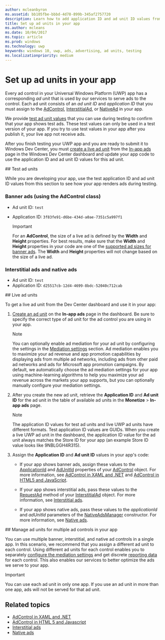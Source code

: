 ```yaml
---
author: mcleanbyron
ms.assetid: bb105fbe-bbbd-4d78-899b-345af2757720
description: Learn how to add application ID and ad unit ID values from the Windows Dev Center dashboard to your app before you submit your app to the Store.
title: Set up ad units in your app
ms.author: mcleans
ms.date: 10/04/2017
ms.topic: article
ms.prod: windows
ms.technology: uwp
keywords: windows 10, uwp, ads, advertising, ad units, testing
ms.localizationpriority: medium
---
```


# Set up ad units in your app

Every ad control in your Universal Windows Platform (UWP) app has a corresponding *ad unit* that is used by our services to serve ads to the control. Each ad unit consists of an *ad unit ID* and *application ID* that you must assign to the [AdControl](https://msdn.microsoft.com/library/windows/apps/microsoft.advertising.winrt.ui.adcontrol.aspx),  [InterstitialAd](https://msdn.microsoft.com/library/windows/apps/microsoft.advertising.winrt.ui.interstitialad.aspx), or [NativeAd](https://msdn.microsoft.com/library/windows/apps/microsoft.advertising.winrt.ui.nativead.aspx) in your app.

We provide [test ad unit values](#test-ad-units) that you can use during testing to confirm that your app shows test ads. These test values can only be used in a test version of your app. If you try to use test values in your app after you publish it, your live app not receive ads.

After you finish testing your UWP app and you are ready to submit it to Windows Dev Center, you must [create a live ad unit](#live-ad-units) from the [In-app ads](../publish/in-app-ads.md) page in the Windows Dev Center dashboard and update your app code to use the application ID and ad unit ID values for this ad unit.

<span id="test-ad-units" />
## Test ad units

While you are developing your app, use the test application ID and ad unit ID values from this section to see how your app renders ads during testing.

### Banner ads (using the AdControl class)

* Ad unit ID: ```test```
* Application ID:  ```3f83fe91-d6be-434d-a0ae-7351c5a997f1```

    > [!IMPORTANT]
    > For an **AdControl**, the size of a live ad is defined by the **Width** and **Height** properties. For best results, make sure that the **Width** and **Height** properties in your code are one of the [supported ad sizes for banner ads](supported-ad-sizes-for-banner-ads.md). The **Width** and **Height** properties will not change based on the size of a live ad.

### Interstitial ads and native ads

* Ad unit ID: ```test```
* Application ID:  ```d25517cb-12d4-4699-8bdc-52040c712cab```

<span id="live-ad-units" />
## Live ad units

To get a live ad unit from the Dev Center dashboard and use it in your app:

1.  [Create an ad unit](../publish/in-app-ads.md#create-ad-unit) on the **In-app ads** page in the dashboard. Be sure to specify the correct type of ad unit for the ad control you are using in your app.
    > [!NOTE]
    > You can optionally enable ad mediation for your ad unit by configuring the settings in the [Mediation settings](../publish/in-app-ads.md#mediation) section. Ad mediation enables you to maximize your ad revenue and app promotion capabilities by displaying ads from multiple ad networks, including ads from other paid ad networks and ads for Microsoft app promotion campaigns. By default, we automatically choose the ad mediation settings for your app using machine-learning algorithms to help you maximize your ad revenue across the markets your app supports, but you can optionally manually configure your mediation settings.

2.  After you create the new ad unit, retrieve the **Application ID** and **Ad unit ID** for the ad unit in the table of available ad units in the **Monetize** &gt; **In-app ads** page.
    > [!NOTE]
    > The application ID values for test ad units and live UWP ad units have different formats. Test application ID values are GUIDs. When you create a live UWP ad unit in the dashboard, the application ID value for the ad unit always matches the Store ID for your app (an example Store ID value looks like 9NBLGGH4R315).

3.  Assign the **Application ID** and **Ad unit ID** values in your app's code:

    * If your app shows banner ads, assign these values to the [ApplicationId](https://msdn.microsoft.com/library/mt313174.aspx) and [AdUnitId](https://msdn.microsoft.com/library/mt313171.aspx) properties of your [AdControl](https://msdn.microsoft.com/library/mt313154.aspx) object. For more information, see [AdControl in XAML and .NET](../monetize/adcontrol-in-xaml-and--net.md) and [AdControl in HTML5 and JavaScript](../monetize/adcontrol-in-html-5-and-javascript.md).

    * If your app shows interstitial ads, pass these values to the [RequestAd](https://msdn.microsoft.com/library/mt313192.aspx) method of your [InterstitialAd](https://msdn.microsoft.com/library/mt313189.aspx) object. For more information, see [Interstitial ads](../monetize/interstitial-ads.md).

    * If your app shows native ads, pass these values to the *applicationId* and *adUnitId* parameters of the [NativeAdsManager](https://msdn.microsoft.com/library/windows/apps/microsoft.advertising.winrt.ui.nativeadsmanager.nativeadsmanager.aspx) constructor. For more information, see [Native ads](../monetize/native-ads.md).

<span id="manage" />
## Manage ad units for multiple ad controls in your app

You can use multiple banner, interstitial, and native ad controls in a single app. In this scenario, we recommend that you assign a different ad unit to each control. Using different ad units for each control enables you to separately [configure the mediation settings](../publish/in-app-ads.md#mediation) and get discrete [reporting data](../publish/advertising-performance-report.md) for each control. This also enables our services to better optimize the ads we serve to your app.

> [!IMPORTANT]
> You can use each ad unit in only one app. If you use an ad unit in more than one app, ads will not be served for that ad unit.

## Related topics

* [AdControl in XAML and .NET](adcontrol-in-xaml-and--net.md)
* [AdControl in HTML 5 and Javascript](adcontrol-in-html-5-and-javascript.md)
* [Interstitial ads](interstitial-ads.md)
* [Native ads](native-ads.md)


 

 
